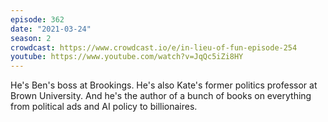 ```yaml
---
episode: 362
date: "2021-03-24"
season: 2
crowdcast: https://www.crowdcast.io/e/in-lieu-of-fun-episode-254
youtube: https://www.youtube.com/watch?v=JqQc5iZi8HY
---
```

He's Ben's boss at Brookings. He's also Kate's former politics professor at
Brown University. And he's the author of a bunch of books on everything from
political ads and AI policy to billionaires.
